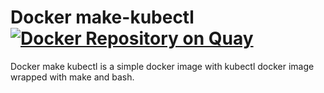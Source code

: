 # Docker make-kubectl [![Docker Repository on Quay](https://quay.io/repository/slok/make-kubectl/status "Docker Repository on Quay")](https://quay.io/repository/slok/make-kubectl)

Docker make kubectl is a simple docker image with kubectl docker image wrapped with make and bash.
